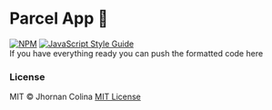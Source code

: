 # Parcel App 🚀 
[![NPM](https://img.shields.io/npm/v/parcel-app.svg)](https://www.npmjs.com/package/parcel-app) [![JavaScript Style Guide](https://img.shields.io/badge/code_style-standard-brightgreen.svg)](https://standardjs.com)</br>
If you have everything ready you can push the formatted code here
### License
MIT © Jhornan Colina [MIT License](https://github.com/karttofer/parcel-app/blob/master/LICENSE)
